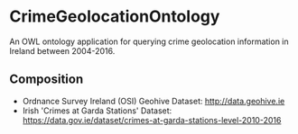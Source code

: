 # CrimeGeolocationOntology
An OWL ontology application for querying crime geolocation information in Ireland between 2004-2016.

## Composition
* Ordnance Survey Ireland (OSI) Geohive Dataset: http://data.geohive.ie
* Irish 'Crimes at Garda Stations' Dataset: https://data.gov.ie/dataset/crimes-at-garda-stations-level-2010-2016
